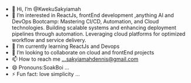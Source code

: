 - 👋 Hi, I’m @KwekuSakyiamah
- 👀 I’m interested in ReactJs, frontEnd development ,anything AI and DevOps Bootcamp: Mastering CI/CD, Automation, and Cloud technologies.
Building scalable systems and enhancing deployment pipelines through automation.
Leveraging cloud platforms for optimized workflow and service delivery.
- 🌱 I’m currently learning ReactJs and Devops 
- 💞️ I’m looking to collaborate on cloud and frontEnd projects 
- 📫 How to reach me ...sakyiamahdennis@gmail.com 
- 😄 Pronouns:SoakBoi ...
- ⚡ Fun fact: love simplicity ...

<!---
KwekuSakyiamah/KwekuSakyiamah is a ✨ special ✨ repository because its `README.md` (this file) appears on your GitHub profile.
You can click the Preview link to take a look at your changes.
--->
